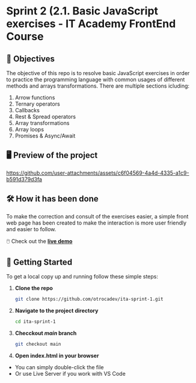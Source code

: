 # Sprint 2 (2.1. Basic JavaScript exercises - IT Academy FrontEnd Course

## 🎯 Objectives

The objective of this repo is to resolve basic JavaScript exercises in order to practice the programming language with common usages of different methods and arrays transformations. There are multiple sections icluding:
1. Arrow functions
2. Ternary operators
3. Callbacks
4. Rest & Spread operators
5. Array transformations
6. Array loops
7. Promises & Async/Await

## 🖥️ Preview of the project

https://github.com/user-attachments/assets/c6f04569-4a4d-4335-a1c9-b591d379d3fa

## 🛠️ How it has been done

To make the correction and consult of the exercises easier, a simple front web page has been created to make the interaction is more user friendly and easier to follow.

🖱️ Check out the [**live demo**](https://ita-sprint-2-js-exercises.vercel.app/)

## 🚀 Getting Started

To get a local copy up and running follow these simple steps:

1. **Clone the repo**
   ```bash
   git clone https://github.com/otrocadev/ita-sprint-1.git
   ```
2. **Navigate to the project directory**
   ```bash
   cd ita-sprint-1
   ```
3. **Checckout *main* branch**
   ```bash
   git checkout main
   ```
4.	**Open index.html in your browser**
-	You can simply double-click the file
-	Or use Live Server if you work with VS Code
